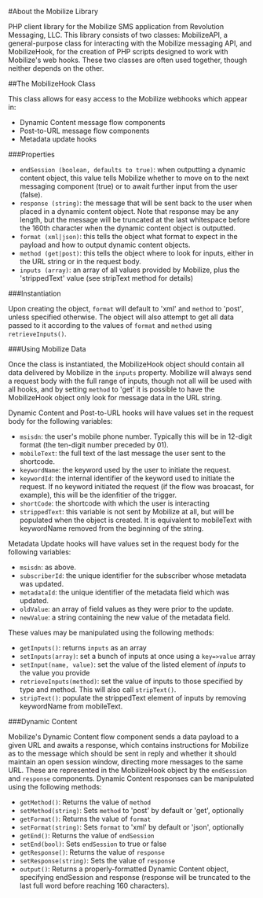 #About the Mobilize Library

PHP client library for the Mobilize SMS application from Revolution Messaging, LLC.
This library consists of two classes: MobilizeAPI, a general-purpose class for interacting with the Mobilize messaging API, and MobilizeHook, for the creation of PHP scripts designed to work with Mobilize's web hooks. These two classes are often used together, though neither depends on the other.

##The MobilizeHook Class

This class allows for easy access to the Mobilize webhooks which appear in:

* Dynamic Content message flow components
* Post-to-URL message flow components
* Metadata update hooks

###Properties

* `endSession (boolean, defaults to true)`: when outputting a dynamic content object, this value tells Mobilize whether to move on to the next messaging component (true) or to await further input from the user (false).
* `response (string)`: the message that will be sent back to the user when placed in a dynamic content object. Note that response may be any length, but the message will be truncated at the last whitespace before the 160th character when the dynamic content object is outputted.
* `format (xml|json)`: this tells the object what format to expect in the payload and how to output dynamic content objects.
* `method (get|post)`: this tells the object where to look for inputs, either in the URL string or in the request body.
* `inputs (array)`: an array of all values provided by Mobilize, plus the 'strippedText' value (see stripText method for details)

###Instantiation

Upon creating the object, `format` will default to 'xml' and `method` to 'post', unless specified otherwise. The object will also attempt to get all data passed to it according to the values of `format` and `method` using `retrieveInputs()`.

###Using Mobilize Data

Once the class is instantiated, the MobilizeHook object should contain all data delivered by Mobilize in the `inputs` property. Mobilize will always send a request body with the full range of inputs, though not all will be used with all hooks, and by setting `method` to 'get' it is possible to have the MobilizeHook object only look for message data in the URL string.

Dynamic Content and Post-to-URL hooks will have values set in the request body for the following variables:

* `msisdn`: the user's mobile phone number. Typically this will be in 12-digit format (the ten-digit number preceded by 01).
* `mobileText`: the full text of the last message the user sent to the shortcode.
* `keywordName`: the keyword used by the user to initiate the request.
* `keywordId`: the internal identifier of the keyword used to initiate the request. If no keyword initiated the request (if the flow was broacast, for example), this will be the idenfitier of the trigger.
* `shortCode`: the shortcode with which the user is interacting
* `strippedText`: this variable is not sent by Mobilize at all, but will be populated when the object is created. It is equivalent to mobileText with keywordName removed from the beginning of the string.

Metadata Update hooks will have values set in the request body for the following variables:

* `msisdn`: as above.
* `subscriberId`: the unique identifier for the subscriber whose metadata was updated.
* `metadataId`: the unique identifier of the metadata field which was updated.
* `oldValue`: an array of field values as they were prior to the update.
* `newValue`: a string containing the new value of the metadata field.

These values may be manipulated using the following methods:

* `getInputs()`: returns `inputs` as an array
* `setInputs(array)`: set a bunch of inputs at once using a `key=>value` array
* `setInput(name, value)`: set the value of the listed element of *inputs* to the value you provide
* `retrieveInputs(method)`: set the value of inputs to those specified by type and method. This will also call `stripText()`.
* `stripText()`: populate the strippedText element of inputs by removing keywordName from mobileText.

###Dynamic Content

Mobilize's Dynamic Content flow component sends a data payload to a given URL and awaits a response, which contains instructions for Mobilize as to the message which should be sent in reply and whether it should maintain an open session window, directing more messages to the same URL. These are represented in the MobilizeHook object by the `endSession` and `response` components. Dynamic Content responses can be manipulated using the following methods:

* `getMethod()`: Returns the value of `method`
* `setMethod(string)`: Sets `method` to 'post' by default or 'get', optionally
* `getFormat()`: Returns the value of `format`
* `setFormat(string)`: Sets `format` to 'xml' by default or 'json', optionally
* `getEnd()`: Returns the value of `endSession`
* `setEnd(bool)`: Sets `endSession` to true or false
* `getResponse()`: Returns the value of `response`
* `setResponse(string)`: Sets the value of `response`
* `output()`: Returns a properly-formatted Dynamic Content object, specifying endSession and response (response will be truncated to the last full word before reaching 160 characters).
